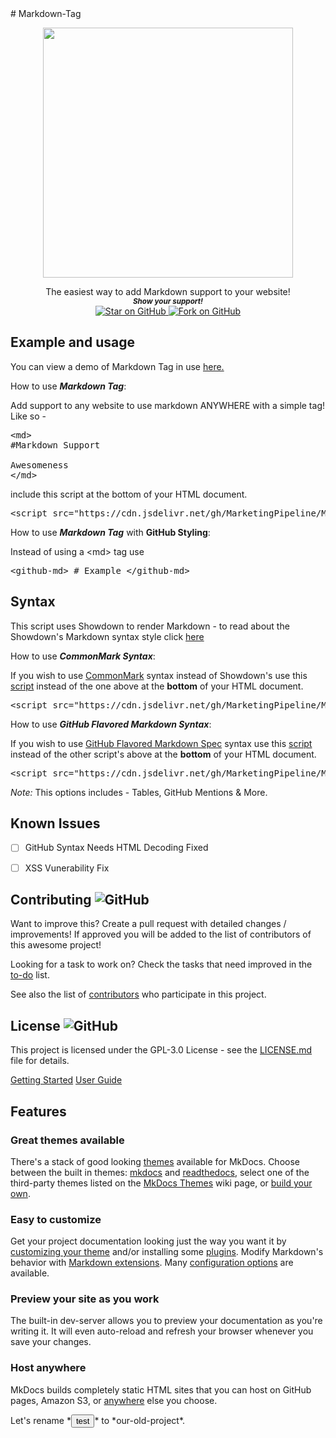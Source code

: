 
<github-md>
# Markdown-Tag

<p align="center">
  <img height="400" src="https://imgur.com/oQgTNF3.png" />
</p>
                                                                     


   <p align="center">
    The easiest way to add Markdown support to your website!
  
  <br>
  <small> <b><i>Show your support!</i> </b></small>
  <br>
   <a href="https://github.com/MarketingPipeline/Markdown-Tag">
    <img title="Star on GitHub" src="https://img.shields.io/github/stars/MarketingPipeline/Markdown-Tag.svg?style=social&label=Star">
  </a>
  <a href="https://github.com/MarketingPipeline/Markdown-Tag/fork">
    <img title="Fork on GitHub" src="https://img.shields.io/github/forks/MarketingPipeline/Markdown-Tag.svg?style=social&label=Fork">
  </a>
   </p>  





## Example and usage

You can view a demo of Markdown Tag in use [here.](https://marketingpipeline.github.io/Markdown-Tag)


How to use <b><i>Markdown Tag</b></i>:


  Add support to any website to use markdown ANYWHERE with a simple tag! Like so -


<pre>&lt;md> 
#Markdown Support

Awesomeness
&lt;/md&gt;</pre>

            

     
include this script at the bottom of your HTML document.        
<pre>&lt;script src="https://cdn.jsdelivr.net/gh/MarketingPipeline/Markdown-Tag/markdown-tag.js">&lt;/script&gt;</pre>



  
         

How to use <b><i>Markdown Tag</b></i> with <b>GitHub Styling</b>:

Instead of using a &lt;md> tag use
   
 
<pre>&lt;github-md> # Example &lt;/github-md&gt;</pre>




## Syntax

  This script uses Showdown to render Markdown - to read about the Showdown's Markdown syntax style click [here](https://github.com/showdownjs/showdown/wiki/Showdown's-Markdown-syntax)
  
How to use <b><i>CommonMark Syntax</b></i>:
 
 If you wish to use [CommonMark](https://spec.commonmark.org/current/) syntax instead of Showdown's use this [script](https://github.com/MarketingPipeline/Markdown-Tag/blob/main/markdown-tag-GitHub.js) instead of the one above at the <b>bottom</b> of your HTML document.
 
<pre>&lt;script src="https://cdn.jsdelivr.net/gh/MarketingPipeline/Markdown-Tag/markdown-tag-commonmark.js">&lt;/script&gt;</pre>


How to use <b><i>GitHub Flavored Markdown Syntax</b></i>:
 
 If you wish to use [GitHub Flavored Markdown Spec](https://github.github.com/gfm/) syntax  use this [script](https://github.com/MarketingPipeline/Markdown-Tag/blob/main/markdown-tag-Github.js) instead of the other script's above at the <b>bottom</b> of your HTML document. 
 

<pre>&lt;script src="https://cdn.jsdelivr.net/gh/MarketingPipeline/Markdown-Tag/markdown-tag-GitHub.js">&lt;/script&gt;</pre>

      
 
  <i>Note:</i> This options includes - Tables, GitHub Mentions & More.      

## Known Issues 

- [ ] GitHub Syntax Needs HTML Decoding Fixed 
- [ ] XSS Vunerability Fix


## Contributing ![GitHub](https://img.shields.io/github/contributors/MarketingPipeline/Markdown-Tag)

Want to improve this? Create a pull request with detailed changes / improvements! If approved you will be added to the list of contributors of this awesome project!


Looking for a task to work on? Check the tasks that need improved in the [to-do](https://github.com/MarketingPipeline/Markdown-Tag/blob/main/to-do.md) list.


See also the list of
[contributors](https://github.com/MarketingPipeline/Markdown-Tag/graphs/contributors) who
participate in this project.

## License ![GitHub](https://img.shields.io/github/license/MarketingPipeline/Markdown-Tag)

This project is licensed under the GPL-3.0 License - see the
[LICENSE.md](https://github.com/MarketingPipeline/Markdown-Tag/blob/main/LICENSE) file for
details.

        
</github-md>

<div class="text-center">
<a href="getting-started/" class="btn btn-primary" role="button">Getting Started</a>
<a href="user-guide/" class="btn btn-primary" role="button">User Guide</a>
</div>

<div class="jumbotron">
<h2 class="display-4 text-center">Features</h2>

<div class="row">
  <div class="col-sm-6">
    <div class="card">
      <div class="card-body">
        <h3 class="card-title">Great themes available</h3>
        <p class="card-text">
            There's a stack of good looking <a
            href="user-guide/choosing-your-theme">themes</a> available for
            MkDocs. Choose between the built in themes: <a
            href="user-guide/choosing-your-theme/#mkdocs">mkdocs</a> and <a
            href="user-guide/choosing-your-theme/#readthedocs">readthedocs</a>,
            select one of the third-party themes listed on the <a
            href="https://github.com/mkdocs/mkdocs/wiki/MkDocs-Themes">MkDocs
            Themes</a> wiki page, or <a href="dev-guide/themes/">build your
            own</a>.
        </p>
      </div>
    </div>
  </div>
  <div class="col-sm-6">
    <div class="card">
      <div class="card-body">
        <h3 class="card-title">Easy to customize</h3>
        <p class="card-text">
            Get your project documentation looking just the way you want it by
            <a href="user-guide/customizing-your-theme/">customizing your
            theme</a> and/or installing some <a
            href="user-guide/configuration/#plugins">plugins</a>. Modify
            Markdown's behavior with <a
            href="user-guide/configuration/#markdown_extensions">Markdown
            extensions</a>. Many <a
            href="user-guide/configuration/">configuration options</a> are
            available.
        </p>
      </div>
    </div>
  </div>
</div>

<div class="row">
  <div class="col-sm-6">
    <div class="card">
      <div class="card-body">
        <h3 class="card-title">Preview your site as you work</h3>
        <p class="card-text">
            The built-in dev-server allows you to preview your documentation
            as you're writing it. It will even auto-reload and refresh your
            browser whenever you save your changes.
        </p>
      </div>
    </div>
  </div>
  <div class="col-sm-6">
    <div class="card">
      <div class="card-body">
        <h3 class="card-title">Host anywhere</h3>
        <p class="card-text">
            MkDocs builds completely static HTML sites that you can host on
            GitHub pages, Amazon S3, or <a
            href="user-guide/deploying-your-docs/">anywhere</a> else you
            choose.
        </p>
      </div>
    </div>
  </div>
</div>
</div>


Let's rename \*<button>test</button>\* to \*our-old-project\*.


